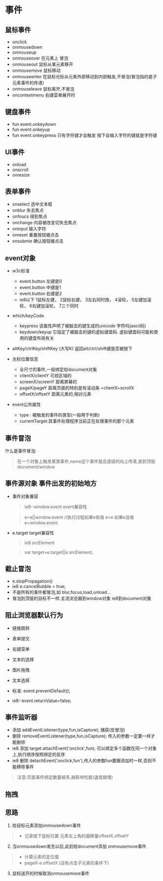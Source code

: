 # 事件
## 鼠标事件
- onclick
- onmousedown
- onmouseup
- onmouseover 在元素上 冒泡
- onmouseout 鼠标从某元素移开
- onmousemove 鼠标移动
- onmouseenter 在鼠标光标从元素外部移动到内部触发,不冒泡(冒泡指的是子元素事件的传递)
- onmouseleave 鼠标离开,不冒泡
- oncontextmenu 右键菜单展开时
## 键盘事件
- fun event.onkeydown
- fun event.onkeyup
- fun event.onkeypress 只有字符键才会触发  按下会输入字符的键就是字符键

## UI事件
- onload
- onscroll
- onresize

## 表单事件
- onselect 选中文本框
- onblur    失去焦点
- onfoucs   得到焦点
- onchange  内容被改变切失去焦点
- oninput   输入字符
- onreset   重置按钮被点击
- onsubmie  确认按钮被点击

## event对象
- w3c标准
    - event.button 左键是0
    - event.button 中键是1
    - event.button 右键是2
    - ie8以下 1鼠标左键， 2鼠标右键， 3左右同时按， 4滚轮， 5左键加滚轮， 6右键加滚轮， 7三个同时
- which/keyCode
    - keypress 该属性声明了被敲击的键生成的unicode 字符吗(ascii码)
    - keydown/keyup 它指定了被敲击的键的虚拟键盘码. 虚拟键盘码可能和使用的键盘布局有关
- altKey/ctrlKey/shiftKey (大写K) 返回alt/ctrl/shift键是否被按下

- 光标位置信息
    - 全尺寸的事件,一般绑定给document对象
    - clientX/clientY   可视区域的
    - screenX/screenY  距离屏幕的
    - pageX/pageY       距离页面的特别是有滚动条 =clientX+scrollX
    - offsetX/offsetY   距离元素的,相对元素
- event公共属性
    - type : 被触发的事件的类型(一般用于判断)
    - currentTarget:其事件处理程序当前正在处理事件的那个元素

## 事件冒泡
什么是事件冒泡:
> 在一个对象上触发某类事件,name这个事件就会逐级的向上传递,直到顶层document/window


## 事件源对象 事件出发的初始地方
- 事件对象兼容
    > ie8-:window.event  event兼容性

    > e=e||window.event //执行过程如果e有值 e=e 如果e没值 e=window.event
- e.target target兼容性
    > ie8 srcElement

    > var target=e.target||e.srcElement;

## 截止冒泡
- e.stopPropagation()
- ie8 e.cancelBubble = true;
- 不是所有的事件都冒泡,如 blur,focus,load,unload...
- 冒泡到顶层的目标不一样.主流浏览器到window对象 ie8到document对象

## 阻止浏览器默认行为
  - 链接跳转
  - 表单提交
  - 右键菜单
  - 文本的选择
  - 图片拖拽
  - 文本选择

- 标准: event.preventDefault();
- ie8-:event.returnValue=false;


## 事件监听器
- 添加 addEventListener(type,fun,isCapture); 捕获(反冒泡)
- 删除 removeEventListener(type,fun,isCapture); 传入的参数一定要一样才能删除
- ie8 添加 target.attachEvent('onclick',fun); 可以绑定多个函数在同一个对象上,执行顺序按照绑定的反序
- ie8 删除 detachEvent('onclick,fun'),传入的参数fun要跟添加时一样,否则不能移除事件
>  注意:页面事件绑定数量越多,越影响性能(速度越慢)

## 拖拽

## 思路
1. 给目标元素添加onmousedown事件
  > - 记录按下鼠标位置 元素左上角的偏移量offsetX,offsetY

2. 当onmousedown发生以后,此刻给document添加 onmousemove事件
  > - 计算元素的定位值
  > - pageX-e.offsetX (没有点击子元素的条件下)
3. 鼠标送开的时候取消onmousemove事件
